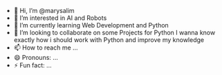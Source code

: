 - 👋 Hi, I’m @marysalim
- 👀 I’m interested in AI and Robots
- 🌱 I’m currently learning Web Development and Python
- 💞️ I’m looking to collaborate on some Projects for Python
      I wanna know exactly how i should work with Python and improve my knowledge 
- 📫 How to reach me ...
- 😄 Pronouns: ...
- ⚡ Fun fact: ...

<!---
marysalim/marysalim is a ✨ special ✨ repository because its `README.md` (this file) appears on your GitHub profile.
You can click the Preview link to take a look at your changes.
--->
